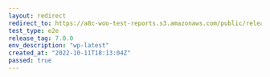 ```yaml
---
layout: redirect
redirect_to: https://a8c-woo-test-reports.s3.amazonaws.com/public/release/7.0.0/wp-latest/e2e/index.html
test_type: e2e
release_tag: 7.0.0
env_description: "wp-latest"
created_at: "2022-10-11T18:13:04Z"
passed: true
---
```

